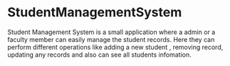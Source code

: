 # StudentManagementSystem
Student Management System is a small application where a admin or a faculty member can easily manage the student records. Here they can perform different operations like adding a new student , removing record, updating any records and also can see all students infomation. 
